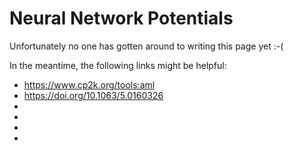 # Neural Network Potentials

Unfortunately no one has gotten around to writing this page yet :-(

In the meantime, the following links might be helpful:

- <https://www.cp2k.org/tools:aml>
- <https://doi.org/10.1063/5.0160326>
- [](#Behler2007)
- [](#Behler2011)
- [](#Schran2020)
- [](#Schran2020b)
